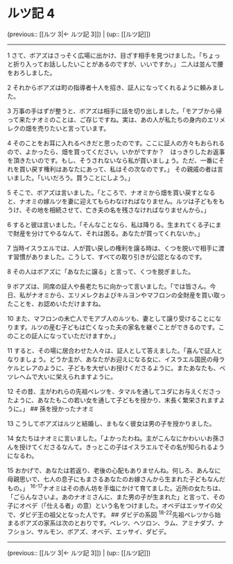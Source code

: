 # ルツ記 4

(previous:: [[ルツ 3|← ルツ記 3]]) | (up:: [[ルツ記]])

***




1 
さて、ボアズはさっそく広場に出かけ、目ざす相手を見つけました。「ちょっと折り入ってお話ししたいことがあるのですが、いいですか。」 二人は並んで腰をおろしました。 



2 
それからボアズは町の指導者十人を招き、証人になってくれるように頼みました。 



3 
万事の手はずが整うと、ボアズは相手に話を切り出しました。「モアブから帰って来たナオミのことは、ご存じですね。実は、あの人が私たちの身内のエリメレクの畑を売りたいと言っています。 



4 
そのことをお耳に入れるべきだと思ったのです。ここに証人の方々もおられるので、よかったら、畑を買ってください。いかがですか？　はっきりしたお返事を頂きたいのです。もし、そうされないなら私が買いましょう。ただ、一番にそれを買い戻す権利はあなたにあって、私はその次なのです。」 その親戚の者は言いました。「いいだろう。買うことにしよう。」 



5 
そこで、ボアズは言いました。「ところで、ナオミから畑を買い戻すとなると、ナオミの嫁ルツを妻に迎えてもらわなければなりません。ルツは子どもをもうけ、その地を相続させて、亡き夫の名を残さなければなりませんから。」 



6 
すると彼は言いました。「そんなことなら、私は降りる。生まれてくる子にまで財産を分けてやるなんて、それは困る。あなたが買ってくれないか。」 



7 
当時イスラエルでは、人が買い戻しの権利を譲る時は、くつを脱いで相手に渡す習慣がありました。こうして、すべての取り引きが公認となるのです。 



8 
その人はボアズに「あなたに譲る」と言って、くつを脱ぎました。 



9 
ボアズは、同席の証人や長老たちに向かって言いました。「では皆さん。今日、私がナオミから、エリメレクおよびキルヨンやマフロンの全財産を買い取ったことを、お認めいただけますね。 



10 
また、マフロンの未亡人でモアブ人のルツも、妻として譲り受けることになります。ルツの産む子どもは亡くなった夫の家名を継ぐことができるのです。このことの証人になっていただけますか。」 



11 
すると、その場に居合わせた人々は、証人として答えました。「喜んで証人となりましょう。どうか主が、あなたがお迎えになる女に、イスラエル国民の母ラケルとレアのように、子どもを大ぜいお授けくださるように。またあなたも、ベツレヘムで大いに栄えられますように。 



12 
その昔、主がわれらの先祖ペレツを、タマルを通してユダにお与えくださったように、あなたもこの若い女を通して子どもを授かり、末長く繁栄されますように。」 ## 孫を授かったナオミ 



13 
こうしてボアズはルツと結婚し、まもなく彼女は男の子を授かりました。 



14 
女たちはナオミに言いました。「よかったわね。主がこんなにかわいいお孫さんを授けてくださるなんて。きっとこの子はイスラエルでその名が知られるようになるわ。 



15 
おかげで、あなたは若返り、老後の心配もありませんね。何しろ、あんなに母親思いで、七人の息子にもまさるあなたのお嫁さんから生まれた子どもなんだもの。」 <sup class="versenum">16-17</sup>ナオミはその赤ん坊を手塩にかけて育てました。近所の女たちは、「ごらんなさいよ。あのナオミさんに、また男の子が生まれた」と言って、その子にオベデ（「仕える者」の意）という名をつけました。オベデはエッサイの父で、ダビデ王の祖父となった人です。 ## ダビデの系図 <sup class="versenum">18-22</sup>先祖ペレツから始まるボアズの家系は次のとおりです。ペレツ、ヘツロン、ラム、アミナダブ、ナフション、サルモン、ボアズ、オベデ、エッサイ、ダビデ。

***

(previous:: [[ルツ 3|← ルツ記 3]]) | (up:: [[ルツ記]])
